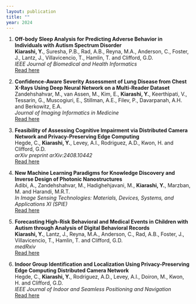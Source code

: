 ```yaml
---
layout: publication
title: ""
year: 2024
---
```



1. **Off-body Sleep Analysis for Predicting Adverse Behavior in Individuals with Autism Spectrum Disorder**  
   **Kiarashi, Y.**, Suresha, P.B., Rad, A.B., Reyna, M.A., Anderson, C., Foster, J., Lantz, J., Villavicencio, T., Hamlin, T. and Clifford, G.D.  
   *IEEE Journal of Biomedical and Health Informatics*  
   [Read here](https://ieeexplore.ieee.org/abstract/document/10669162)

2. **Confidence-Aware Severity Assessment of Lung Disease from Chest X-Rays Using Deep Neural Network on a Multi-Reader Dataset**  
   Zandehshahvar, M., van Assen, M., Kim, E., **Kiarashi, Y.**, Keerthipati, V., Tessarin, G., Muscogiuri, E., Stillman, A.E., Filev, P., Davarpanah, A.H. and Berkowitz, E.A.  
   *Journal of Imaging Informatics in Medicine*  
   [Read here](https://link.springer.com/article/10.1007/s10278-024-01151-5)

3. **Feasibility of Assessing Cognitive Impairment via Distributed Camera Network and Privacy-Preserving Edge Computing**  
   Hegde, C., **Kiarashi, Y.**, Levey, A.I., Rodriguez, A.D., Kwon, H. and Clifford, G.D.  
   *arXiv preprint arXiv:2408.10442*  
   [Read here](https://arxiv.org/abs/2408.10442)

4. **New Machine Learning Paradigms for Knowledge Discovery and Inverse Design of Photonic Nanostructures**  
   Adibi, A., Zandehshahvar, M., Hadighehjavani, M., **Kiarashi, Y.**, Marzban, M. and Harandi, M.R.T.  
   *In Image Sensing Technologies: Materials, Devices, Systems, and Applications XI (SPIE)*  
   [Read here](https://www.spiedigitallibrary.org/conference-proceedings-of-spie/PC13030/PC130300C/New-machine-learning-paradigms-for-knowledge-discovery-and-inverse-design/10.1117/12.3013800.short#_=_)

5. **Forecasting High-Risk Behavioral and Medical Events in Children with Autism through Analysis of Digital Behavioral Records**  
   **Kiarashi, Y.**, Lantz, J., Reyna, M.A., Anderson, C., Rad, A.B., Foster, J., Villavicencio, T., Hamlin, T. and Clifford, G.D.  
   *medRxiv*  
   [Read here](https://www.ncbi.nlm.nih.gov/pmc/articles/PMC11100855/)

6. **Indoor Group Identification and Localization Using Privacy-Preserving Edge Computing Distributed Camera Network**  
   Hegde, C., **Kiarashi, Y.**, Rodriguez, A.D., Levey, A.I., Doiron, M., Kwon, H. and Clifford, G.D.  
   *IEEE Journal of Indoor and Seamless Positioning and Navigation*  
   [Read here](https://ieeexplore.ieee.org/abstract/document/10400779)
